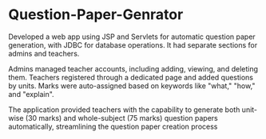 # Question-Paper-Genrator

Developed a web app using JSP and Servlets for automatic question paper generation, with JDBC for database operations. It had separate sections for admins and teachers.

Admins managed teacher accounts, including adding, viewing, and deleting them.
Teachers registered through a dedicated page and added questions by units. Marks were auto-assigned based on keywords like
"what," "how," and "explain".

The application provided teachers with the capability to generate both unit-wise (30 marks) and whole-subject (75 marks)
question papers automatically, streamlining the question paper creation process
